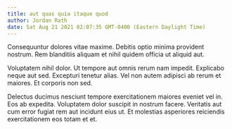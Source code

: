 ```yaml
---
title: aut quas quia itaque quod
author: Jordan Rath
date: Sat Aug 21 2021 02:07:35 GMT-0400 (Eastern Daylight Time)
---
```

Consequuntur dolores vitae maxime. Debitis optio minima provident nostrum. Rem blanditiis aliquam et nihil quidem officia ut aliquid aut.

 Voluptatem nihil dolor. Ut tempore aut omnis rerum nam impedit. Explicabo neque aut sed. Excepturi tenetur alias. Vel non autem adipisci ab rerum et maiores. Et corporis non sed.

 Delectus ducimus nesciunt tempore exercitationem maiores eveniet vel in. Eos ab expedita. Voluptatem dolor suscipit in nostrum facere. Veritatis aut cum error fugiat rem aut incidunt eius ut. Et molestias asperiores reiciendis exercitationem eos totam et et.
